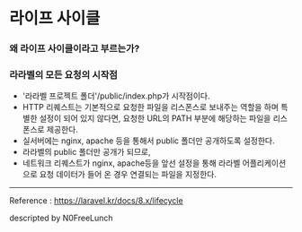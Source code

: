 # 라이프 사이클

### 왜 라이프 사이클이라고 부르는가?


### 라라벨의 모든 요청의 시작점
- '라라벨 프로젝트 폴더'/public/index.php가 시작점이다.
- HTTP 리퀘스트는 기본적으로 요청한 파일을 리스폰스로 보내주는 역할을 하며 특별한 설정이 되어 있지 않다면, 요청한 URL의 PATH 부분에 해당하는 파일을 리스폰스로 제공한다.
- 실서버에는 nginx, apache 등을 통해서 public 폴더만 공개하도록 설정한다.
- 라라벨의 public 폴더만 공개가 되므로, 
- 네트워크 리퀘스트가 nginx, apache등을 앞선 설정을 통해 라라벨 어플리케이션으로 요청 데이터가 들어 온 경우 연결되는 파일을 지정한다.


---

Reference : https://laravel.kr/docs/8.x/lifecycle


descripted by N0FreeLunch

